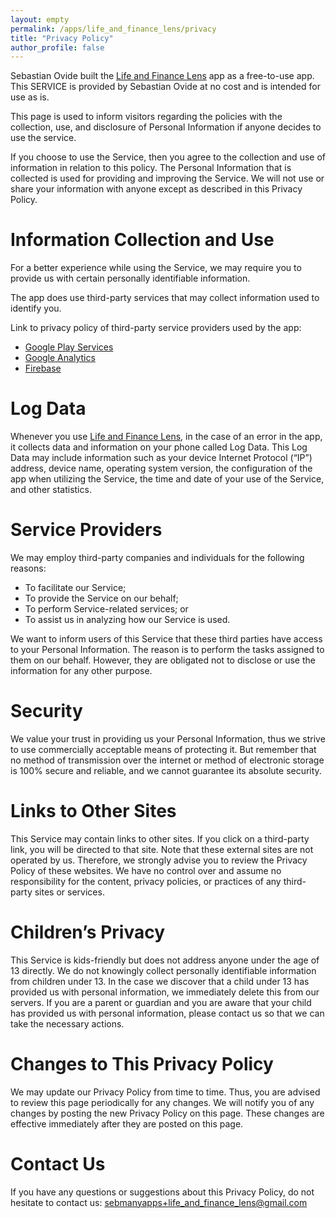 ```yaml
---
layout: empty
permalink: /apps/life_and_finance_lens/privacy
title: "Privacy Policy"
author_profile: false
---
```


Sebastian Ovide built the [Life and Finance Lens](https://play.google.com/store/apps/details?id=uk.sebastianovide.life_and_finance_lens) app as a free-to-use app. This SERVICE is provided by Sebastian Ovide at no cost and is intended for use as is.

This page is used to inform visitors regarding the policies with the collection, use, and disclosure of Personal Information if anyone decides to use the service.

If you choose to use the Service, then you agree to the collection and use of information in relation to this policy. The Personal Information that is collected is used for providing and improving the Service. We will not use or share your information with anyone except as described in this Privacy Policy.

# Information Collection and Use

For a better experience while using the Service, we may require you to provide us with certain personally identifiable information.

The app does use third-party services that may collect information used to identify you.

Link to privacy policy of third-party service providers used by the app:

- [Google Play Services](https://policies.google.com/privacy)
- [Google Analytics](https://www.google.com/analytics/terms)
- [Firebase](https://firebase.google.com/support/privacy)

# Log Data

Whenever you use [Life and Finance Lens](https://play.google.com/store/apps/details?id=uk.sebastianovide.life_and_finance_lens), in the case of an error in the app, it collects data and information on your phone called Log Data. This Log Data may include information such as your device Internet Protocol (“IP”) address, device name, operating system version, the configuration of the app when utilizing the Service, the time and date of your use of the Service, and other statistics.

# Service Providers

We may employ third-party companies and individuals for the following reasons:

- To facilitate our Service;
- To provide the Service on our behalf;
- To perform Service-related services; or
- To assist us in analyzing how our Service is used.

We want to inform users of this Service that these third parties have access to your Personal Information. The reason is to perform the tasks assigned to them on our behalf. However, they are obligated not to disclose or use the information for any other purpose.

# Security

We value your trust in providing us your Personal Information, thus we strive to use commercially acceptable means of protecting it. But remember that no method of transmission over the internet or method of electronic storage is 100% secure and reliable, and we cannot guarantee its absolute security.

# Links to Other Sites

This Service may contain links to other sites. If you click on a third-party link, you will be directed to that site. Note that these external sites are not operated by us. Therefore, we strongly advise you to review the Privacy Policy of these websites. We have no control over and assume no responsibility for the content, privacy policies, or practices of any third-party sites or services.

# Children’s Privacy

This Service is kids-friendly but does not address anyone under the age of 13 directly. We do not knowingly collect personally identifiable information from children under 13. In the case we discover that a child under 13 has provided us with personal information, we immediately delete this from our servers. If you are a parent or guardian and you are aware that your child has provided us with personal information, please contact us so that we can take the necessary actions.

# Changes to This Privacy Policy

We may update our Privacy Policy from time to time. Thus, you are advised to review this page periodically for any changes. We will notify you of any changes by posting the new Privacy Policy on this page. These changes are effective immediately after they are posted on this page.

# Contact Us

If you have any questions or suggestions about this Privacy Policy, do not hesitate to contact us: [sebmanyapps+life_and_finance_lens@gmail.com](mailto:sebmanyapps+life_and_finance_lens@gmail.com)
